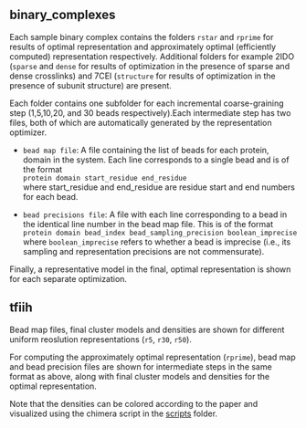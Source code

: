 ## binary_complexes
Each sample binary complex contains the folders `rstar` and `rprime` for results of optimal representation and approximately 
optimal (efficiently computed) representation respectively. Additional folders for example 2IDO (`sparse` and `dense` for results of optimization in the 
presence of sparse and dense crosslinks) and 7CEI (`structure` for results of optimization in the 
presence of subunit structure) are present.

Each folder contains one subfolder for each incremental coarse-graining step (1,5,10,20, and 30 beads respectively).Each intermediate step has 
two files, both of which are automatically generated by the representation optimizer.

- `bead map file`: A file containing the list of beads for each protein, domain in the system. Each line corresponds to a single bead and is of the format \
`protein domain start_residue end_residue` \
where start_residue and end_residue are residue start and end numbers for each bead. 

- `bead precisions file`: A file with each line corresponding to a bead in the identical line number in the bead map file. This is of the format\
`protein domain bead_index bead_sampling_precision boolean_imprecise`\
where `boolean_imprecise` refers to whether a bead is imprecise (i.e., its sampling and representation precisions are not commensurate).

Finally, a representative model in the final, optimal representation is shown for each separate optimization. 

## tfiih
Bead map files, final cluster models and densities are shown for different uniform reoslution representations (`r5`, `r30`, `r50`). 

For computing the approximately optimal representation (`rprime`), bead map and bead precision files are shown for intermediate steps in the same format as above, along with final cluster models and densities for the optimal representation. 

Note that the densities can be colored according to the paper and visualized using the chimera script in the [scripts](../scripts/tfiih/) folder. 

